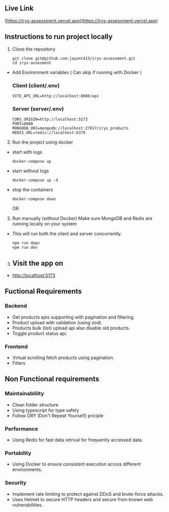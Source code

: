 ## Live Link

[https://irys-assessment.vercel.app](https://irys-assessment.vercel.app)

## Instructions to run project locally

1. Clone the repository

   ```
   git clone git@github.com:jayant413/irys-assessment.git
   cd irys-assesment
   ```

- Add Environment variables ( Can skip if running with Docker )

  ### Client (client/.env)

  ```
  VITE_API_URL=http://localhost:8080/api
  ```

  ### Server (server/.env)

  ```
  CORS_ORIGIN=http://localhost:5173
  PORT=8080
  MONGODB_URI=mongodb://localhost:27017/irys_products
  REDIS_URL=redis://localhost:6379
  ```

2. Run the project using docker

- start with logs

  ```
  docker-compose up
  ```

- start without logs

  ```
  docker-compose up -d
  ```

- stop the containers

  ```
  docker-compose down
  ```

  OR

2. Run manually (without Docker) Make sure MongoDB and Redis are running locally on your system

- This will run both the client and server concurrently.

  ```
  npm run deps
  npm run dev
  ```

3. ## Visit the app on

- [http://localhost:5173](http://localhost:5173)

## Fuctional Requirements

### Backend

- Get products apis supporting with pagination and filtering.
- Product upload with validation (using zod).
- Products bulk (list) upload api also disable old products.
- Toggle product status api.

### Frontend

- Virtual scrolling fetch products using pagination.
- Filters

## Non Functional requirements

### Maintainablility

- Clean folder structure
- Using typescript for type safety
- Follow DRY (Don't Repeat Yourself) priciple

### Performance

- Using Redis for fast data retrival for frequently accessed data.

### Portability

- Using Docker to ensure consistent execution across different environments.

### Security

- Implement rate limiting to protect against DDoS and brute-force attacks.
- Uses Helmet to secure HTTP headers and secure from known web vulnerabilities.
